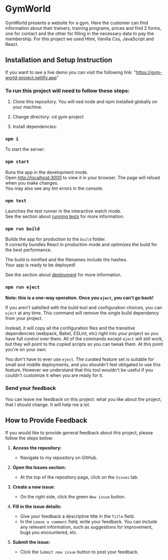 # GymWorld
GymWorld presents a website for a gym. Here the customer can find information about their trainers, training programs, prices and find 2 forms, one for contact and the other for filling in the necessary data to pay the membership.
For this project we used Html, Vanilla Css, JavaScript and React. 

## Installation and Setup Instruction
If you want to see a live demo you can visit the following link: "https://gym-world-project.netlify.app"

### To run this project will need to follow these steps:
1. Clone this repository. You will ned node and npm installed globally on your machine.

2. Change directory: 
cd gym-project

3. Install dependencies:
### `npm i`
To start the server:
### `npm start`
Runs the app in the development mode.\
Open [http://localhost:3000](http://localhost:3000) to view it in your browser.
The page will reload when you make changes.\
You may also see any lint errors in the console.

### `npm test`

Launches the test runner in the interactive watch mode.\
See the section about [running tests](https://facebook.github.io/create-react-app/docs/running-tests) for more information.

### `npm run build`

Builds the app for production to the `build` folder.\
It correctly bundles React in production mode and optimizes the build for the best performance.

The build is minified and the filenames include the hashes.\
Your app is ready to be deployed!

See the section about [deployment](https://facebook.github.io/create-react-app/docs/deployment) for more information.

### `npm run eject`

**Note: this is a one-way operation. Once you `eject`, you can't go back!**

If you aren't satisfied with the build tool and configuration choices, you can `eject` at any time. This command will remove the single build dependency from your project.

Instead, it will copy all the configuration files and the transitive dependencies (webpack, Babel, ESLint, etc) right into your project so you have full control over them. All of the commands except `eject` will still work, but they will point to the copied scripts so you can tweak them. At this point you're on your own.

You don't have to ever use `eject`. The curated feature set is suitable for small and middle deployments, and you shouldn't feel obligated to use this feature. However we understand that this tool wouldn't be useful if you couldn't customize it when you are ready for it.

### Send your feedback 
You can leave me feedback on this project: what you like about the project, that I should change. It will help me a lot. 

## How to Provide Feedback

If you would like to provide general feedback about this project, please follow the steps below:

1. **Access the repository:**
   - Navigate to my repository on GitHub.

2. **Open the Issues section:**
   - At the top of the repository page, click on the `Issues` tab.

3. **Create a new issue:**
   - On the right side, click the green `New issue` button.

4. **Fill in the issue details:**
   - Give your feedback a descriptive title in the `Title` field.
   - In the `Leave a comment` field, write your feedback. You can include any relevant information, such as suggestions for improvement, bugs you encountered, etc.

5. **Submit the issue:**
   - Click the `Submit new issue` button to post your feedback.

